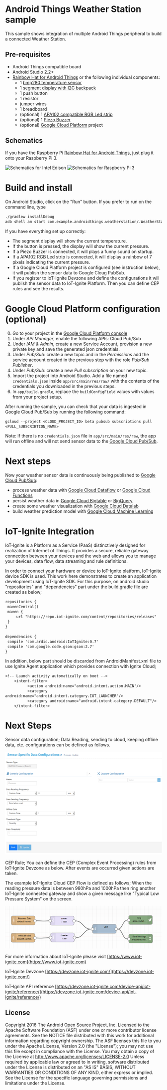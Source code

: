 Android Things Weather Station sample
=====================================

This sample shows integration of multiple Android Things peripheral to build a connected Weather Station.

Pre-requisites
--------------
- Android Things compatible board
- Android Studio 2.2+
- [Rainbow Hat for Android Things](https://shop.pimoroni.com/products/rainbow-hat-for-android-things) or the following individual components:
    - 1 [bmp280 temperature sensor](https://www.adafruit.com/product/2651)
    - 1 [segment display with I2C backpack](https://www.adafruit.com/product/1270)
    - 1 push button
    - 1 resistor
    - jumper wires
    - 1 breadboard
    - (optional) 1 [APA102 compatible RGB Led strip](https://www.adafruit.com/product/2241)
    - (optional) 1 [Piezo Buzzer](https://www.adafruit.com/products/160)
    - (optional) [Google Cloud Platform](https://cloud.google.com/) project

Schematics
----------

If you have the Raspberry Pi [Rainbow Hat for Android Things](https://shop.pimoroni.com/products/rainbow-hat-for-android-things), just plug it onto your Raspberry Pi 3.

![Schematics for Intel Edison](edison_schematics.png)
![Schematics for Raspberry Pi 3](rpi3_schematics.png)

Build and install
=================
On Android Studio, click on the "Run" button.
If you prefer to run on the command line, type
```bash
./gradlew installDebug
adb shell am start com.example.androidthings.weatherstation/.WeatherStationActivity
```

If you have everything set up correctly:
- The segment display will show the current temperature.
- If the button is pressed, the display will show the current pressure.
- If a Piezo Buzzer is connected, it will plays a funny sound on startup.
- If a APA102 RGB Led strip is connected, it will display a rainbow of 7 pixels indicating the current pressure.
- If a Google Cloud Platform project is configured (see instruction below), it will publish the sensor data to Google Cloug PubSub.
- If you register to IoT-Ignite Devzone and define the configurations it will publish the sensor data to IoT-Ignite Platform. Then you can define CEP rules and see the results.

Google Cloud Platform configuration (optional)
==============================================
0. Go to your project in the [Google Cloud Platform console](https://console.cloud.google.com/)
0. Under *API Manager*, enable the following APIs: Cloud Pub/Sub
0. Under *IAM & Admin*, create a new Service Account, provision a new private key and save the generated json credentials.
0. Under *Pub/Sub*: create a new topic and in the *Permissions* add the service account created in the previous step with the role *Pub/Sub Publisher*.
0. Under *Pub/Sub*: create a new *Pull subscription* on your new topic.
0. Import the project into Android Studio. Add a file named `credentials.json` inside `app/src/main/res/raw/` with the contents of the credentials you downloaded in the previous steps.
0. In `app/build.gradle`, replace the `buildConfigField` values with values from your project setup.

After running the sample, you can check that your data is ingested in Google Cloud Pub/Sub by running the following command:
```
gcloud --project <CLOUD_PROJECT_ID> beta pubsub subscriptions pull <PULL_SUBSCRIBTION_NAME>
```

Note: If there is no `credentials.json` file in `app/src/main/res/raw`, the app will
 run offline and will not send sensor data to the [Google Cloud Pub/Sub](https://cloud.google.com/pubsub/).

Next steps
==========

Now your weather sensor data is continuously being published to [Google Cloud Pub/Sub](https://cloud.google.com/pubsub/):
- process weather data with [Google Cloud Dataflow](https://cloud.google.com/dataflow/) or [Google Cloud Functions](https://cloud.google.com/functions/)
- persist weather data in [Google Cloud Bigtable](https://cloud.google.com/bigtable/) or [BigQuery](https://cloud.google.com/bigquery/)
- create some weather visualization with [Google Cloud Datalab](https://cloud.google.com/datalab/)
- build weather prediction model with [Google Cloud Machine Learning](https://cloud.google.com/ml/)

IoT-Ignite Integration
======================

IoT-Ignite is a Platform as a Service (PaaS) distinctively designed for realization of Internet of Things. It provides a secure, reliable gateway connection between your devices and the web and allows you to manage your devices, data flow, data streaming and rule definitions.

In order to connect your hardware or device to IoT-Ignite platform, IoT-Ignite device SDK is used. This work here demonstrates to create an application development using IoT-Ignite SDK. For this purpose, on android studio "repositories" and "dependencies" part under the build.gradle file are created as below;

```
repositories {
 mavenCentral()
 maven {
     url "https://repo.iot-ignite.com/content/repositories/releases"
 }
}

dependencies {
 compile 'com.ardic.android:IoTIgnite:0.7'
 compile 'com.google.code.gson:gson:2.7'
}
```

In addition, below part should be discarded from AndroidManifest.xml file to use Ignite Agent application which  provides connection with Ignite Cloud;

```
<!-- Launch activity automatically on boot -->
    <intent-filter>
          <action android:name="android.intent.action.MAIN"/>
          <category android:name="android.intent.category.IOT_LAUNCHER"/>
          <category android:name="android.intent.category.DEFAULT"/>
    </intent-filter>
```

Next Steps
======================

Sensor data configuration; Data Reading, sending to cloud, keeping offline data, etc. configurations can be defined as follows.

![Pressure Configuration](sensordata_configuration.png)

CEP Rule; You can define the CEP (Complex Event Processing) rules from IoT-Ignite Devzone  as below. After events are occurred given actions are taken.

The example IoT-Ignite Cloud CEP Flow is defined as follows; When the reading pressure data is between 980hPa and 1000hPa then ring another IoT-Ignite connected gateway and show a given message like "Typical Low Pressure System" on the screen.

![Pressure Configuration](CEP_rule.png)

For more information about IoT-Ignite please visit [https://www.iot-ignite.com](https://www.iot-ignite.com)

IoT-Ignite Devzone
[https://devzone.iot-ignite.com/](https://devzone.iot-ignite.com/)

IoT-Ignite API reference [https://devzone.iot-ignite.com/device-api/iot-ignite/reference/](https://devzone.iot-ignite.com/device-api/iot-ignite/reference/)

License
-------
Copyright 2016 The Android Open Source Project, Inc.
Licensed to the Apache Software Foundation (ASF) under one or more contributor
license agreements.  See the NOTICE file distributed with this work for
additional information regarding copyright ownership.  The ASF licenses this
file to you under the Apache License, Version 2.0 (the "License"); you may not
use this file except in compliance with the License.  You may obtain a copy of
the License at
  http://www.apache.org/licenses/LICENSE-2.0
Unless required by applicable law or agreed to in writing, software
distributed under the License is distributed on an "AS IS" BASIS, WITHOUT
WARRANTIES OR CONDITIONS OF ANY KIND, either express or implied.  See the
License for the specific language governing permissions and limitations under
the License.
